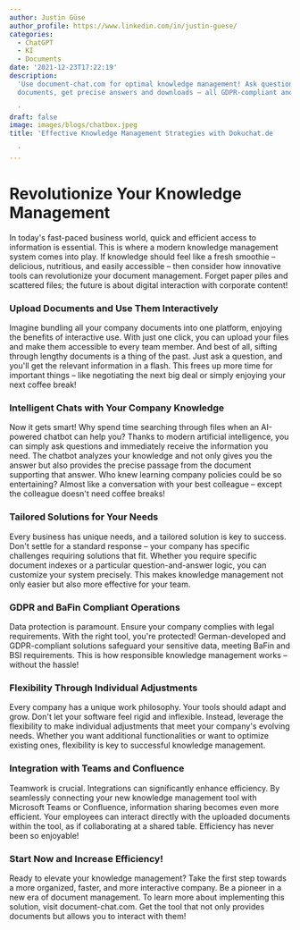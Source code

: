 ```yaml
---
author: Justin Güse
author_profile: https://www.linkedin.com/in/justin-guese/
categories:
  - ChatGPT
  - KI
  - Documents
date: '2021-12-23T17:22:19'
description:
  'Use document-chat.com for optimal knowledge management! Ask questions about
  documents, get precise answers and downloads – all GDPR-compliant and secure.

  '
draft: false
image: images/blogs/chatbox.jpeg
title: 'Effective Knowledge Management Strategies with Dokuchat.de

  '
---
```


# Revolutionize Your Knowledge Management

In today's fast-paced business world, quick and efficient access to information is essential. This is where a modern knowledge management system comes into play. If knowledge should feel like a fresh smoothie – delicious, nutritious, and easily accessible – then consider how innovative tools can revolutionize your document management. Forget paper piles and scattered files; the future is about digital interaction with corporate content!

### Upload Documents and Use Them Interactively

Imagine bundling all your company documents into one platform, enjoying the benefits of interactive use. With just one click, you can upload your files and make them accessible to every team member. And best of all, sifting through lengthy documents is a thing of the past. Just ask a question, and you'll get the relevant information in a flash. This frees up more time for important things – like negotiating the next big deal or simply enjoying your next coffee break!

### Intelligent Chats with Your Company Knowledge

Now it gets smart! Why spend time searching through files when an AI-powered chatbot can help you? Thanks to modern artificial intelligence, you can simply ask questions and immediately receive the information you need. The chatbot analyzes your knowledge and not only gives you the answer but also provides the precise passage from the document supporting that answer. Who knew learning company policies could be so entertaining? Almost like a conversation with your best colleague – except the colleague doesn't need coffee breaks!

### Tailored Solutions for Your Needs

Every business has unique needs, and a tailored solution is key to success. Don't settle for a standard response – your company has specific challenges requiring solutions that fit. Whether you require specific document indexes or a particular question-and-answer logic, you can customize your system precisely. This makes knowledge management not only easier but also more effective for your team.

### GDPR and BaFin Compliant Operations

Data protection is paramount. Ensure your company complies with legal requirements. With the right tool, you're protected! German-developed and GDPR-compliant solutions safeguard your sensitive data, meeting BaFin and BSI requirements. This is how responsible knowledge management works – without the hassle!

### Flexibility Through Individual Adjustments

Every company has a unique work philosophy. Your tools should adapt and grow. Don't let your software feel rigid and inflexible. Instead, leverage the flexibility to make individual adjustments that meet your company's evolving needs. Whether you want additional functionalities or want to optimize existing ones, flexibility is key to successful knowledge management.

### Integration with Teams and Confluence

Teamwork is crucial. Integrations can significantly enhance efficiency. By seamlessly connecting your new knowledge management tool with Microsoft Teams or Confluence, information sharing becomes even more efficient. Your employees can interact directly with the uploaded documents within the tool, as if collaborating at a shared table. Efficiency has never been so enjoyable!

### Start Now and Increase Efficiency!

Ready to elevate your knowledge management? Take the first step towards a more organized, faster, and more interactive company. Be a pioneer in a new era of document management. To learn more about implementing this solution, visit document-chat.com. Get the tool that not only provides documents but allows you to interact with them!
